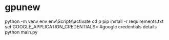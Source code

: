 # gpunew
python -m venv env
env\Scripts\activate
cd p
pip install -r requirements.txt
set GOOGLE_APPLICATION_CREDENTIALS= #google credentials details
python main.py
